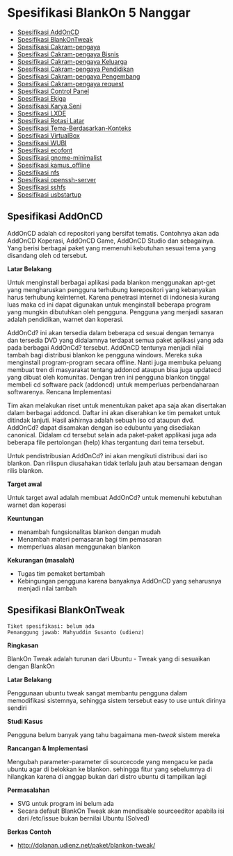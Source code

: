 # Spesifikasi BlankOn 5 Nanggar

  + [Spesifikasi AddOnCD](http://dev.blankonlinux.or.id/wiki/5/Spesifikasi/AddOnCD)
  + [Spesifikasi BlankOnTweak](http://dev.blankonlinux.or.id/wiki/5/Spesifikasi/BlankOnTweak)
  + [Spesifikasi Cakram-pengaya](http://dev.blankonlinux.or.id/wiki/5/Spesifikasi/Cakram-pengaya)
  + [Spesifikasi Cakram-pengaya Bisnis](http://dev.blankonlinux.or.id/wiki/5/Spesifikasi/Cakram-pengaya/Bisnis)
  + [Spesifikasi Cakram-pengaya Keluarga](http://dev.blankonlinux.or.id/wiki/5/Spesifikasi/Cakram-pengaya/Keluarga)
  + [Spesifikasi Cakram-pengaya Pendidikan](http://dev.blankonlinux.or.id/wiki/5/Spesifikasi/Cakram-pengaya/Pendidikan)
  + [Spesifikasi Cakram-pengaya Pengembang](http://dev.blankonlinux.or.id/wiki/5/Spesifikasi/Cakram-pengaya/Pengembang)
  + [Spesifikasi Cakram-pengaya request](http://dev.blankonlinux.or.id/wiki/5/Spesifikasi/Cakram-pengaya/request)
  + [Spesifikasi Control Panel](http://dev.blankonlinux.or.id/wiki/5/Spesifikasi/ControlPanel)
  + [Spesifikasi Ekiga](http://dev.blankonlinux.or.id/wiki/5/Spesifikasi/Ekiga)
  + [Spesifikasi Karya Seni](http://dev.blankonlinux.or.id/wiki/5/Spesifikasi/KaryaSeni)
  + [Spesifikasi LXDE](http://dev.blankonlinux.or.id/wiki/5/Spesifikasi/LXDE)
  + [Spesifikasi Rotasi Latar](http://dev.blankonlinux.or.id/wiki/5/Spesifikasi/RotasiLatar)
  + [Spesifikasi Tema-Berdasarkan-Konteks](http://dev.blankonlinux.or.id/wiki/5/Spesifikasi/Tema-Berdasarkan-Konteks)
  + [Spesifikasi VirtualBox](http://dev.blankonlinux.or.id/wiki/5/Spesifikasi/VirtualBox)
  + [Spesifikasi WUBI](http://dev.blankonlinux.or.id/wiki/5/Spesifikasi/WUBI)
  + [Spesifikasi ecofont](http://dev.blankonlinux.or.id/wiki/5/Spesifikasi/ecofont)
  + [Spesifikasi gnome-minimalist](http://dev.blankonlinux.or.id/wiki/5/Spesifikasi/gnome-minimalist)
  + [Spesifikasi kamus_offline](http://dev.blankonlinux.or.id/wiki/5/Spesifikasi/kamus_offline)
  + [Spesifikasi nfs](http://dev.blankonlinux.or.id/wiki/5/Spesifikasi/nfs)
  + [Spesifikasi openssh-server](http://dev.blankonlinux.or.id/wiki/5/Spesifikasi/openssh-server)
  + [Spesifikasi sshfs](http://dev.blankonlinux.or.id/wiki/5/Spesifikasi/sshfs)
  + [Spesifikasi usbstartup](http://dev.blankonlinux.or.id/wiki/5/Spesifikasi/usbstartup)


## Spesifikasi AddOnCD
AddOnCD adalah cd repositori yang bersifat tematis. Contohnya akan ada AddOnCD Koperasi, AddOnCD Game, AddOnCD Studio dan sebagainya. Yang berisi berbagai paket yang memenuhi kebutuhan sesuai tema yang disandang oleh cd tersebut.

**Latar Belakang**

Untuk menginstall berbagai aplikasi pada blankon menggunakan apt-get yang mengharuskan pengguna terhubung kerepositori yang kebanyakan harus terhubung keinternet. Karena penetrasi internet di indonesia kurang luas maka cd ini dapat digunakan untuk menginstall beberapa program yang mungkin dibutuhkan oleh pengguna. Pengguna yang menjadi sasaran adalah pendidikan, warnet dan koperasi.

AddOnCd? ini akan tersedia dalam beberapa cd sesuai dengan temanya dan tersedia DVD yang didalamnya terdapat semua paket aplikasi yang ada pada berbagai AddOnCd? tersebut. AddOnCD tentunya menjadi nilai tambah bagi distribusi blankon ke pengguna windows. Mereka suka menginstall program-program secara offline. Nanti juga membuka peluang membuat tren di masyarakat tentang addoncd ataupun bisa juga updatecd yang dibuat oleh komunitas. Dengan tren ini pengguna blankon tinggal membeli cd software pack (addoncd) untuk memperluas perbendaharaan softwarenya.
Rencana Implementasi

Tim akan melakukan riset untuk menentukan paket apa saja akan disertakan dalam berbagai addoncd. Daftar ini akan diserahkan ke tim pemaket untuk ditindak lanjuti. Hasil akhirnya adalah sebuah iso cd ataupun dvd. AddOnCd? dapat disamakan dengan iso edubuntu yang disediakan canonical. Didalam cd tersebut selain ada paket-paket applikasi juga ada beberapa file pertolongan (help) khas tergantung dari tema tersebut.

Untuk pendistribusian AddOnCd? ini akan mengikuti distribusi dari iso blankon. Dan rilispun diusahakan tidak terlalu jauh atau bersamaan dengan rilis blankon.

**Target awal**

Untuk target awal adalah membuat AddOnCd? untuk memenuhi kebutuhan warnet dan koperasi

**Keuntungan**
  + menambah fungsionalitas blankon dengan mudah
  + Menambah materi pemasaran bagi tim pemasaran
  + memperluas alasan menggunakan blankon 

**Kekurangan (masalah)**
  + Tugas tim pemaket bertambah
  + Kebingungan pengguna karena banyaknya AddOnCD yang seharusnya menjadi nilai tambah 
  
## Spesifikasi BlankOnTweak
    Tiket spesifikasi: belum ada
    Penanggung jawab: Mahyuddin Susanto (udienz) 

**Ringkasan**

BlankOn Tweak adalah turunan dari Ubuntu - Tweak yang di sesuaikan dengan BlankOn

**Latar Belakang**

Penggunaan ubuntu tweak sangat membantu pengguna dalam memodifikasi sistemnya, sehingga sistem tersebut easy to use untuk dirinya sendiri

**Studi Kasus**

Pengguna belum banyak yang tahu bagaimana men-*tweak* sistem mereka 

**Rancangan & Implementasi**

Mengubah parameter-parameter di sourcecode yang mengacu ke pada ubuntu agar di belokkan ke blankon. sehingga fitur yang sebelumnya di hilangkan karena di anggap bukan dari distro ubuntu di tampilkan lagi 

**Permasalahan**

  + SVG untuk program ini belum ada 
  + Secara default BlankOn Tweak akan mendisable sourceeditor apabila isi dari /etc/issue bukan bernilai Ubuntu (Solved) 

**Berkas Contoh**

+ http://dolanan.udienz.net/paket/blankon-tweak/ 


